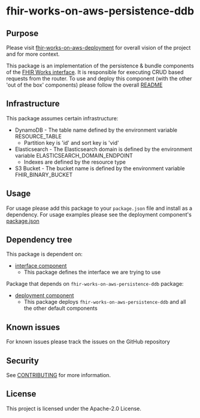 # fhir-works-on-aws-persistence-ddb

## Purpose

Please visit [fhir-works-on-aws-deployment](https://github.com/awslabs/fhir-works-on-aws-deployment) for overall vision of the project and for more context.

This package is an implementation of the persistence & bundle components of the [FHIR Works interface](https://github.com/awslabs/fhir-works-on-aws-interface). It is responsible for executing CRUD based requests from the router. To use and deploy this component (with the other 'out of the box' components) please follow the overall [README](https://github.com/awslabs/fhir-works-on-aws-deployment)

## Infrastructure

This package assumes certain infrastructure:

- DynamoDB - The table name defined by the environment variable RESOURCE_TABLE
  - Partition key is 'id' and sort key is 'vid'
- Elasticsearch - The Elasticsearch domain is defined by the environment variable ELASTICSEARCH_DOMAIN_ENDPOINT
  - Indexes are defined by the resource type
- S3 Bucket - The bucket name is defined by the environment variable FHIR_BINARY_BUCKET

## Usage

For usage please add this package to your `package.json` file and install as a dependency. For usage examples please see the deployment component's [package.json](https://github.com/awslabs/fhir-works-on-aws-deployment/blob/mainline/package.json)

## Dependency tree

This package is dependent on:

- [interface component](https://github.com/awslabs/fhir-works-on-aws-interface)
  - This package defines the interface we are trying to use

Package that depends on `fhir-works-on-aws-persistence-ddb` package:
- [deployment component](https://github.com/awslabs/fhir-works-on-aws-deployment)
  - This package deploys `fhir-works-on-aws-persistence-ddb` and all the other default components

## Known issues

For known issues please track the issues on the GitHub repository

## Security

See [CONTRIBUTING](CONTRIBUTING.md#security-issue-notifications) for more information.

## License

This project is licensed under the Apache-2.0 License.
